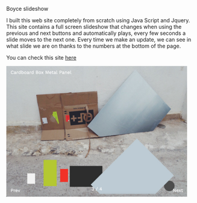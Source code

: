 Boyce slideshow 

I built this web site completely from scratch using Java Script and Jquery. This site contains a full screen slideshow that changes when using the previous and next buttons and automatically plays, every few seconds a slide moves to the next one. Every time we make an update, we can see in what slide we are on thanks to the numbers at the bottom of the page.
 

You can check this site [here](https://boyce-slideshow-438.superhi.com) 


<img src="images/slideshow.png" width="480">
